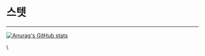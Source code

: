 스텟
==
---
[![Anurag's GitHub stats](https://github-readme-stats.vercel.app/api?username=zanke27)](https://github.com/anuraghazra/github-readme-stats)

\\<!--[![solved.ac tier](http://mazassumnida.wtf/api/v2/generate_badge?boj={zanke27})](https://solved.ac/{zanke27})-->
